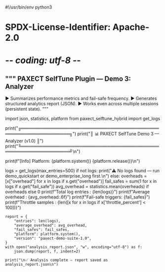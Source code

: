 #!/usr/bin/env python3
# SPDX-License-Identifier: Apache-2.0
# -*- coding: utf-8 -*-
"""
PAXECT SelfTune Plugin — Demo 3: Analyzer
-----------------------------------------
▶ Summarizes performance metrics and fail-safe frequency.
▶ Generates structured analytics report (JSON).
▶ Works even across multiple sessions (persistent state).
"""

import json, statistics, platform
from paxect_selftune_hybrid import get_logs

print("╔══════════════════════════════════════════════════════════════════╗")
print("║        📊 PAXECT SelfTune Demo 3 — Analyzer (v1.0)               ║")
print("╚══════════════════════════════════════════════════════════════════╝\n")

print(f"[Info] Platform: {platform.system()} {platform.release()}\n")

logs = get_logs(max_entries=500)
if not logs:
    print("⚠️  No logs found — run demo_quickstart or demo_enterprise_long first.\n")
else:
    overheads = [x["overhead"] for x in logs if x.get("overhead")]
    fail_safes = sum(1 for x in logs if x.get("fail_safe"))
    avg_overhead = statistics.mean(overheads) if overheads else 0
    print(f"Total log entries : {len(logs)}")
    print(f"Average overhead  : {avg_overhead:.6f}")
    print(f"Fail-safe triggers: {fail_safes}")
    print(f"Throttle samples  : {len([x for x in logs if x['throttle_percent'] < 100])}")

    report = {
        "entries": len(logs),
        "average_overhead": avg_overhead,
        "fail_safes": fail_safes,
        "platform": platform.system(),
        "version": "paxect-demo-suite-1.0",
    }
    with open("analysis_report.json", "w", encoding="utf-8") as f:
        json.dump(report, f, indent=2)

    print("\n✅ Analysis complete — report saved as analysis_report.json\n")
